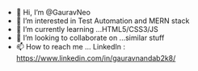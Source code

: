 - 👋 Hi, I’m @GauravNeo
- 👀 I’m interested in Test Automation and MERN stack
- 🌱 I’m currently learning ...HTML5/CSS3/JS
- 💞 I’m looking to collaborate on ...similar stuff
- 📫 How to reach me ... LinkedIn : https://www.linkedin.com/in/gauravnandab2k8/

<!---
GauravNeo/GauravNeo is a ✨ special ✨ repository because its `README.md` (this file) appears on your GitHub profile.
You can click the Preview link to take a look at your changes.
--->
